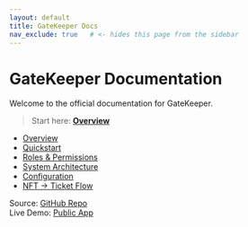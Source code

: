 ```yaml
---
layout: default
title: GateKeeper Docs
nav_exclude: true   # <- hides this page from the sidebar
---
```


# GateKeeper Documentation

Welcome to the official documentation for GateKeeper.

> Start here: **[Overview](./overview.md)**

- [Overview](./overview.md)
- [Quickstart](./quickstart.md)
- [Roles & Permissions](./roles-permissions.md)
- [System Architecture](./architecture.md)
- [Configuration](./configuration.md)
- [NFT → Ticket Flow](./nft-ticketing-flow.md)

Source: [GitHub Repo](https://github.com/CardanoGateKeeper/GateKeeper/tree/main)  
Live Demo: [Public App](https://summer-reef-yqev1xyzalx8.vapor-farm-b1.com/)
